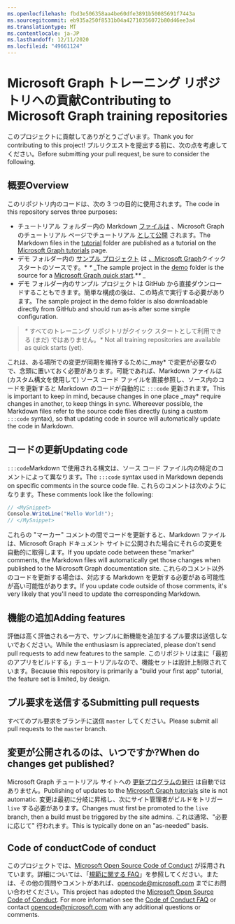```yaml
---
ms.openlocfilehash: fbd3e506358aa4be60dfe3891b50085691f7443a
ms.sourcegitcommit: eb935a250f8531b04a42710356072b80d46ee3a4
ms.translationtype: MT
ms.contentlocale: ja-JP
ms.lasthandoff: 12/11/2020
ms.locfileid: "49661124"
---
```

# <a name="contributing-to-microsoft-graph-training-repositories"></a><span data-ttu-id="2d2d0-101">Microsoft Graph トレーニング リポジトリへの貢献</span><span class="sxs-lookup"><span data-stu-id="2d2d0-101">Contributing to Microsoft Graph training repositories</span></span>

<span data-ttu-id="2d2d0-102">このプロジェクトに貢献してありがとうございます。</span><span class="sxs-lookup"><span data-stu-id="2d2d0-102">Thank you for contributing to this project!</span></span> <span data-ttu-id="2d2d0-103">プルリクエストを提出する前に、次の点を考慮してください。</span><span class="sxs-lookup"><span data-stu-id="2d2d0-103">Before submitting your pull request, be sure to consider the following.</span></span>

## <a name="overview"></a><span data-ttu-id="2d2d0-104">概要</span><span class="sxs-lookup"><span data-stu-id="2d2d0-104">Overview</span></span>

<span data-ttu-id="2d2d0-105">このリポジトリ内のコードは、次の 3 つの目的に使用されます。</span><span class="sxs-lookup"><span data-stu-id="2d2d0-105">The code in this repository serves three purposes:</span></span>

- <span data-ttu-id="2d2d0-106">チュートリアル フォルダー内の Markdown [ファイルは](/tutorial) 、Microsoft Graph のチュートリアル ページでチュートリアル [として公開](https://docs.microsoft.com/graph/tutorials) されます。</span><span class="sxs-lookup"><span data-stu-id="2d2d0-106">The Markdown files in the [tutorial](/tutorial) folder are published as a tutorial on the [Microsoft Graph tutorials](https://docs.microsoft.com/graph/tutorials) page.</span></span>
- <span data-ttu-id="2d2d0-107">デモ フォルダー内の [サンプル プロジェクト](/demo) は [、Microsoft Graph](https://developer.microsoft.com/graph/quick-start)クイック スタートのソースです。\* *\** _</span><span class="sxs-lookup"><span data-stu-id="2d2d0-107">The sample project in the [demo](/demo) folder is the source for a [Microsoft Graph quick start](https://developer.microsoft.com/graph/quick-start).\**\** _</span></span>
- <span data-ttu-id="2d2d0-108">デモ フォルダー内のサンプル プロジェクトは GitHub から直接ダウンロードすることもできます。簡単な構成の後は、この時点で実行する必要があります。</span><span class="sxs-lookup"><span data-stu-id="2d2d0-108">The sample project in the demo folder is also downloadable directly from GitHub and should run as-is after some simple configuration.</span></span>

> <span data-ttu-id="2d2d0-109">_*\**_ すべてのトレーニング リポジトリがクイック スタートとして利用できる (まだ) ではありません。</span><span class="sxs-lookup"><span data-stu-id="2d2d0-109">_*\**_ Not all training repositories are available as quick starts (yet).</span></span>

<span data-ttu-id="2d2d0-110">これは、ある場所での変更が同期を維持するために_may\* で変更が必要なので、念頭に置いておく必要があります。可能であれば、Markdown ファイルは (カスタム構文を使用して) ソース コード ファイルを直接参照し、ソース内のコードを更新すると Markdown のコードが自動的に `:::code` 更新されます。</span><span class="sxs-lookup"><span data-stu-id="2d2d0-110">This is important to keep in mind, because changes in one place _may\* require changes in another, to keep things in sync. Whereever possible, the Markdown files refer to the source code files directly (using a custom `:::code` syntax), so that updating code in source will automatically update the code in Markdown.</span></span>

## <a name="updating-code"></a><span data-ttu-id="2d2d0-111">コードの更新</span><span class="sxs-lookup"><span data-stu-id="2d2d0-111">Updating code</span></span>

<span data-ttu-id="2d2d0-112">`:::code`Markdown で使用される構文は、ソース コード ファイル内の特定のコメントによって異なります。</span><span class="sxs-lookup"><span data-stu-id="2d2d0-112">The `:::code` syntax used in Markdown depends on specific comments in the source code file.</span></span> <span data-ttu-id="2d2d0-113">これらのコメントは次のようになります。</span><span class="sxs-lookup"><span data-stu-id="2d2d0-113">These comments look like the following:</span></span>

```csharp
// <MySnippet>
Console.WriteLine("Hello World!");
// </MySnippet>
```

<span data-ttu-id="2d2d0-114">これらの "マーカー" コメントの間でコードを更新すると、Markdown ファイルは、Microsoft Graph ドキュメント サイトに公開された場合にそれらの変更を自動的に取得します。</span><span class="sxs-lookup"><span data-stu-id="2d2d0-114">If you update code between these "marker" comments, the Markdown files will automatically get those changes when published to the Microsoft Graph documentation site.</span></span> <span data-ttu-id="2d2d0-115">これらのコメント以外のコードを更新する場合は、対応する Markdown を更新する必要がある可能性が高い可能性があります。</span><span class="sxs-lookup"><span data-stu-id="2d2d0-115">If you update code outside of those comments, it's very likely that you'll need to update the corresponding Markdown.</span></span>

## <a name="adding-features"></a><span data-ttu-id="2d2d0-116">機能の追加</span><span class="sxs-lookup"><span data-stu-id="2d2d0-116">Adding features</span></span>

<span data-ttu-id="2d2d0-117">評価は高く評価される一方で、サンプルに新機能を追加するプル要求は送信しないでおください。</span><span class="sxs-lookup"><span data-stu-id="2d2d0-117">While the enthusiasm is appreciated, please don't send pull requests to add new features to the sample.</span></span> <span data-ttu-id="2d2d0-118">このリポジトリは主に「最初のアプリをビルドする」チュートリアルなので、機能セットは設計上制限されています。</span><span class="sxs-lookup"><span data-stu-id="2d2d0-118">Because this repository is primarily a "build your first app" tutorial, the feature set is limited, by design.</span></span>

## <a name="submitting-pull-requests"></a><span data-ttu-id="2d2d0-119">プル要求を送信する</span><span class="sxs-lookup"><span data-stu-id="2d2d0-119">Submitting pull requests</span></span>

<span data-ttu-id="2d2d0-120">すべてのプル要求をブランチに送信 `master` してください。</span><span class="sxs-lookup"><span data-stu-id="2d2d0-120">Please submit all pull requests to the `master` branch.</span></span>

## <a name="when-do-changes-get-published"></a><span data-ttu-id="2d2d0-121">変更が公開されるのは、いつですか?</span><span class="sxs-lookup"><span data-stu-id="2d2d0-121">When do changes get published?</span></span>

<span data-ttu-id="2d2d0-122">Microsoft Graph チュートリアル サイトへの [更新プログラムの発行](https://docs.microsoft.com/graph/tutorials) は自動ではありません。</span><span class="sxs-lookup"><span data-stu-id="2d2d0-122">Publishing of updates to the [Microsoft Graph tutorials](https://docs.microsoft.com/graph/tutorials) site is not automatic.</span></span> <span data-ttu-id="2d2d0-123">変更は最初に分岐に昇格し、次にサイト管理者がビルドをトリガー `live` する必要があります。</span><span class="sxs-lookup"><span data-stu-id="2d2d0-123">Changes must first be promoted to the `live` branch, then a build must be triggered by the site admins.</span></span> <span data-ttu-id="2d2d0-124">これは通常、"必要に応じて" 行われます。</span><span class="sxs-lookup"><span data-stu-id="2d2d0-124">This is typically done on an "as-needed" basis.</span></span>

## <a name="code-of-conduct"></a><span data-ttu-id="2d2d0-125">Code of conduct</span><span class="sxs-lookup"><span data-stu-id="2d2d0-125">Code of conduct</span></span>

<span data-ttu-id="2d2d0-p106">このプロジェクトでは、[Microsoft Open Source Code of Conduct](https://opensource.microsoft.com/codeofconduct/) が採用されています。詳細については、「[規範に関する FAQ](https://opensource.microsoft.com/codeofconduct/faq/)」を参照してください。または、その他の質問やコメントがあれば、[opencode@microsoft.com](mailto:opencode@microsoft.com) までにお問い合わせください。</span><span class="sxs-lookup"><span data-stu-id="2d2d0-p106">This project has adopted the [Microsoft Open Source Code of Conduct](https://opensource.microsoft.com/codeofconduct/). For more information see the [Code of Conduct FAQ](https://opensource.microsoft.com/codeofconduct/faq/) or contact [opencode@microsoft.com](mailto:opencode@microsoft.com) with any additional questions or comments.</span></span>
